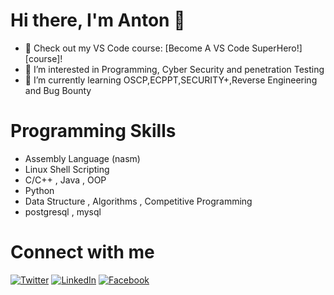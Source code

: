 # Hi there, I'm Anton  👋 

- 🔭 Check out my VS Code course: [Become A VS Code SuperHero!][course]!
- 👀 I’m interested in Programming, Cyber Security and penetration Testing
- 🌱 I’m currently learning OSCP,ECPPT,SECURITY+,Reverse Engineering and Bug Bounty 



# Programming Skills

* Assembly Language (nasm)
* Linux Shell Scripting 
* C/C++ , Java , OOP
* Python
* Data Structure , Algorithms , Competitive Programming
* postgresql , mysql




# Connect with me


<p>
<a href="https://twitter.com/Anton80177783" rel="nofollow"><img alt="Twitter" src="https://camo.githubusercontent.com/e1c2fd3bcd4ed13889ed78d1e814261a7cfbc79ae826198b7813850b15a8d956/68747470733a2f2f696d672e736869656c64732e696f2f62616467652f747769747465722d2532333144413146322e7376673f267374796c653d666f722d7468652d6261646765266c6f676f3d74776974746572266c6f676f436f6c6f723d7768697465" data-canonical-src="https://img.shields.io/badge/twitter-%231DA1F2.svg?&amp;style=for-the-badge&amp;logo=twitter&amp;logoColor=white" style="max-width: 100%;"></a>
<a href="https://www.linkedin.com/in/anton-emad-bb127a1aa/" rel="nofollow"><img src="https://camo.githubusercontent.com/6459704508998726b24b856e7f9f2682d582a52ce400570209c4feaa80a85f2b/68747470733a2f2f696d672e736869656c64732e696f2f62616467652f2d4c494e4b4544494e2d3030373742353f7374796c653d666f722d7468652d6261646765266c6f676f3d6c696e6b6564696e266c6f676f436f6c6f723d7768697465" alt="LinkedIn" data-canonical-src="https://img.shields.io/badge/-LINKEDIN-0077B5?style=for-the-badge&amp;logo=linkedin&amp;logoColor=white" style="max-width: 100%;"></a>
<a href="https://www.facebook.com/anton.emad.1848/" rel="nofollow"><img src="https://camo.githubusercontent.com/97339ab91f8c48ea065449321f508bfb218b2ca1099a5b4784d822adb6bd339d/68747470733a2f2f696d672e736869656c64732e696f2f62616467652f2d46414345424f4f4b2d2532333138373746322e7376673f7374796c653d666f722d7468652d6261646765266c6f676f3d66616365626f6f6b266c6f676f436f6c6f723d7768697465" alt="Facebook" data-canonical-src="https://img.shields.io/badge/-FACEBOOK-%231877F2.svg?style=for-the-badge&amp;logo=facebook&amp;logoColor=white" style="max-width: 100%;"></a>
</p>
